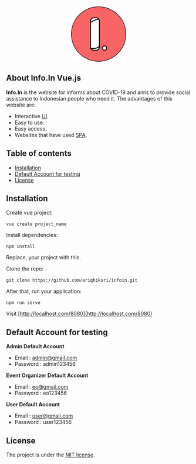 <p align="center"><a href="https://infoin.auroraweb.id" target="_blank"><img src="https://raw.githubusercontent.com/ariqhikari/infoin/main/github/logo.png" width="150"></a></p>

## About Info.In Vue.js

**Info.In** is the website for informs about COVID-19 and aims to provide social assistance to Indonesian people who need it. The advantages of this website are:

- Interactive [UI](https://en.wikipedia.org/wiki/User_interface).
- Easy to use.
- Easy access.
- Websites that have used [SPA](https://en.wikipedia.org/wiki/Single-page_application).

## Table of contents

+ [Installation](#installation)
+ [Default Account for testing](#default-account-for-testing)
+ [License](#license)

## Installation

Create vue project:
```shell
vue create project_name
```

Install dependencies:
```shell
npm install
```

Replace, your project with this.

Clone the repo:
```shell
git clone https://github.com/ariqhikari/infoin.git
```

After that, run your application:
```shell
npm run serve
```

Visit
[http://localhost.com/8080](http://localhost.com/8080)

## Default Account for testing
	
**Admin Default Account**
- Email : admin@gmail.com 
- Password : admin123456

**Event Organizer Default Account**
- Email : eo@gmail.com
- Password : eo123456

**User Default Account**
- Email : user@gmail.com
- Password : user123456

## License

The project is under the [MIT license](https://github.com/ariqhikari/infoin/blob/main/LICENSE).
